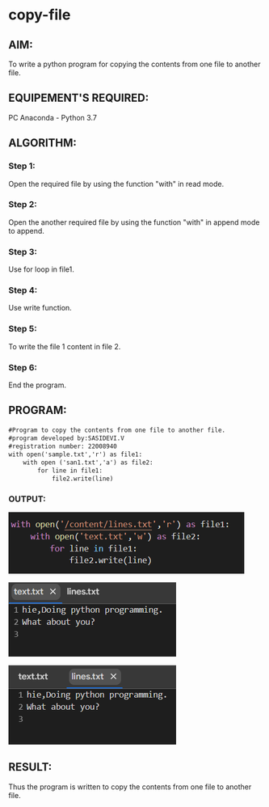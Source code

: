 # copy-file
## AIM:
To write a python program for copying the contents from one file to another file.
## EQUIPEMENT'S REQUIRED: 
PC
Anaconda - Python 3.7
## ALGORITHM: 
### Step 1:
Open the required file by using the function "with" in read mode.

### Step 2:
Open the another required file by using the function "with" in append mode to append.

### Step 3:
Use for loop in file1.

### Step 4:
Use write function.

### Step 5:
To write the file 1 content in file 2.

### Step 6:
End the program. 

## PROGRAM:
```
#Program to copy the contents from one file to another file.
#program developed by:SASIDEVI.V
#registration number: 22008940
with open('sample.txt','r') as file1:
    with open ('san1.txt','a') as file2:
        for line in file1:
            file2.write(line)
```

### OUTPUT:
![](progfile.png)

![](file1.png)

![](file2.png)

## RESULT:
Thus the program is written to copy the contents from one file to another file.
